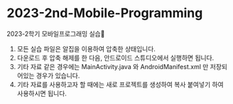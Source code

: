 # 2023-2nd-Mobile-Programming
2023-2학기 모바일프로그래밍 실습📱

1. 모든 실습 파일은 알집을 이용하여 압축한 상태입니다.
2. 다운로드 후 압축 해제를 한 다음, 안드로이드 스튜디오에서 실행하면 됩니다.
3. 기타 자료 같은 경우에는 MainActivity.java 와 AndroidManifest.xml 만 저장되어있는 경우가 있습니다.
4. 기타 자료를 사용하고자 할 때에는 새로 프로젝트를 생성하여 복사 붙여넣기 하여 사용하시면 됩니다.
